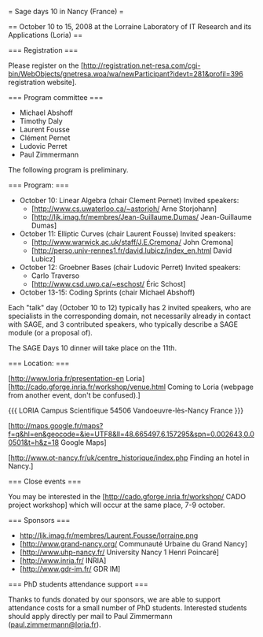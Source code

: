 = Sage days 10 in Nancy (France) =

== October 10 to 15, 2008 at the Lorraine Laboratory of IT Research and its Applications (Loria) ==

=== Registration ===

Please register on the [http://registration.net-resa.com/cgi-bin/WebObjects/gnetresa.woa/wa/newParticipant?idevt=281&profil=396 registration website].

=== Program committee ===

   * Michael Abshoff
   * Timothy Daly
   * Laurent Fousse
   * Clément Pernet
   * Ludovic Perret
   * Paul Zimmermann

The following program is preliminary.

=== Program: ===

   * October 10: Linear Algebra (chair Clement Pernet)
     Invited speakers:
       * [http://www.cs.uwaterloo.ca/~astorjoh/ Arne Storjohann]
       * [http://ljk.imag.fr/membres/Jean-Guillaume.Dumas/ Jean-Guillaume Dumas]
   * October 11: Elliptic Curves (chair Laurent Fousse)
     Invited speakers:
       * [http://www.warwick.ac.uk/staff/J.E.Cremona/ John Cremona]
       * [http://perso.univ-rennes1.fr/david.lubicz/index_en.html David Lubicz]
   * October 12: Groebner Bases (chair Ludovic Perret)
     Invited speakers:
       * Carlo Traverso
       * [http://www.csd.uwo.ca/~eschost/ Éric Schost]
   * October 13-15: Coding Sprints (chair Michael Abshoff)

Each "talk" day (October 10 to 12) typically has 2 invited speakers, who are
specialists in the corresponding domain, not necessarily already in contact
with SAGE, and 3 contributed speakers, who typically describe a SAGE module
(or a proposal of).

The SAGE Days 10 dinner will take place on the 11th.

=== Location: ===

[http://www.loria.fr/presentation-en Loria] [http://cado.gforge.inria.fr/workshop/venue.html Coming to Loria (webpage from another event, don't be confused).]


{{{
   LORIA
   Campus Scientifique
   54506 Vandoeuvre-lès-Nancy
   France
}}}

[http://maps.google.fr/maps?f=q&hl=en&geocode=&ie=UTF8&ll=48.665497,6.157295&spn=0.002643,0.00501&t=h&z=18 Google Maps]

[http://www.ot-nancy.fr/uk/centre_historique/index.php Finding an hotel in Nancy.]

=== Close events ===

You may be interested in the [http://cado.gforge.inria.fr/workshop/ CADO project workshop]
which will occur at the same place, 7-9 october.

=== Sponsors ===

   * http://ljk.imag.fr/membres/Laurent.Fousse/lorraine.png
   * [http://www.grand-nancy.org/ Communauté Urbaine du Grand Nancy]
   * [http://www.uhp-nancy.fr/ University Nancy 1 Henri Poincaré]
   * [http://www.inria.fr/ INRIA]
   * [http://www.gdr-im.fr/ GDR IM]

=== PhD students attendance support ===

Thanks to funds donated by our sponsors, we are able to support attendance costs for a small number of PhD students.
Interested students should apply directly per mail to Paul Zimmermann (<paul.zimmermann@loria.fr>).
